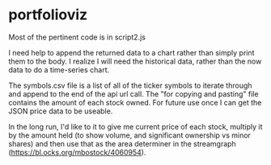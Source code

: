 # portfolioviz
Most of the pertinent code is in script2.js

I need help to append the returned data to a chart rather than simply print them to the body. I realize I will need the historical data, rather than the now data to do a time-series chart.

The symbols.csv file is a list of all of the ticker symbols to iterate through and append to the end of the api url call. 
The "for copying and pasting" file contains the amount of each stock owned. For future use once I can get the JSON price data to be useable. 

In the long run, I'd like to it to give me current price of each stock, multiply it by the amount held (to show volume, and significant ownership vs minor shares) and then use that as the area determiner in the streamgraph (https://bl.ocks.org/mbostock/4060954).

